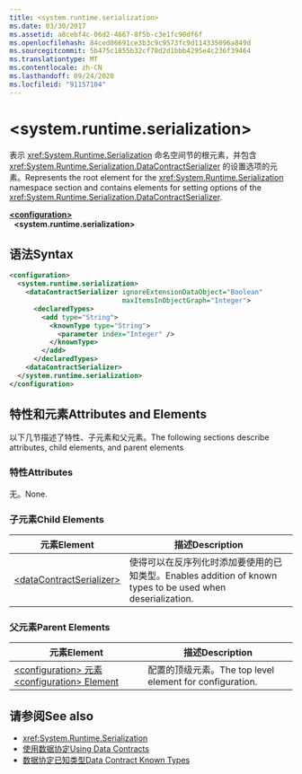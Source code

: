 ```yaml
---
title: <system.runtime.serialization>
ms.date: 03/30/2017
ms.assetid: a8cebf4c-06d2-4667-8f5b-c3e1fc90df6f
ms.openlocfilehash: 84ced06691ce3b3c9c9573fc9d114335096a849d
ms.sourcegitcommit: 5b475c1855b32cf78d2d1bbb4295e4c236f39464
ms.translationtype: MT
ms.contentlocale: zh-CN
ms.lasthandoff: 09/24/2020
ms.locfileid: "91157104"
---
```

# \<system.runtime.serialization>

<span data-ttu-id="d10d6-102">表示 <xref:System.Runtime.Serialization> 命名空间节的根元素，并包含 <xref:System.Runtime.Serialization.DataContractSerializer> 的设置选项的元素。</span><span class="sxs-lookup"><span data-stu-id="d10d6-102">Represents the root element for the <xref:System.Runtime.Serialization> namespace section and contains elements for setting options of the <xref:System.Runtime.Serialization.DataContractSerializer>.</span></span>  

[**\<configuration>**](../configuration-element.md)\
&nbsp;&nbsp;**\<system.runtime.serialization>**  
  
## <a name="syntax"></a><span data-ttu-id="d10d6-103">语法</span><span class="sxs-lookup"><span data-stu-id="d10d6-103">Syntax</span></span>  
  
```xml  
<configuration>
  <system.runtime.serialization>
    <dataContractSerializer ignoreExtensionDataObject="Boolean"
                            maxItemsInObjectGraph="Integer">
      <declaredTypes>
        <add type="String">
          <knownType type="String">
            <parameter index="Integer" />
          </knownType>
        </add>
      </declaredTypes>
    <dataContractSerializer>
  </system.runtime.serialization>
</configuration>
```  
  
## <a name="attributes-and-elements"></a><span data-ttu-id="d10d6-104">特性和元素</span><span class="sxs-lookup"><span data-stu-id="d10d6-104">Attributes and Elements</span></span>  

 <span data-ttu-id="d10d6-105">以下几节描述了特性、子元素和父元素。</span><span class="sxs-lookup"><span data-stu-id="d10d6-105">The following sections describe attributes, child elements, and parent elements</span></span>  
  
### <a name="attributes"></a><span data-ttu-id="d10d6-106">特性</span><span class="sxs-lookup"><span data-stu-id="d10d6-106">Attributes</span></span>  

 <span data-ttu-id="d10d6-107">无。</span><span class="sxs-lookup"><span data-stu-id="d10d6-107">None.</span></span>  
  
### <a name="child-elements"></a><span data-ttu-id="d10d6-108">子元素</span><span class="sxs-lookup"><span data-stu-id="d10d6-108">Child Elements</span></span>  
  
|<span data-ttu-id="d10d6-109">元素</span><span class="sxs-lookup"><span data-stu-id="d10d6-109">Element</span></span>|<span data-ttu-id="d10d6-110">描述</span><span class="sxs-lookup"><span data-stu-id="d10d6-110">Description</span></span>|  
|-------------|-----------------|  
|[\<dataContractSerializer>](datacontractserializer-of-system-runtime-serialization.md)|<span data-ttu-id="d10d6-111">使得可以在反序列化时添加要使用的已知类型。</span><span class="sxs-lookup"><span data-stu-id="d10d6-111">Enables addition of known types to be used when deserialization.</span></span>|  
  
### <a name="parent-elements"></a><span data-ttu-id="d10d6-112">父元素</span><span class="sxs-lookup"><span data-stu-id="d10d6-112">Parent Elements</span></span>  
  
|<span data-ttu-id="d10d6-113">元素</span><span class="sxs-lookup"><span data-stu-id="d10d6-113">Element</span></span>|<span data-ttu-id="d10d6-114">描述</span><span class="sxs-lookup"><span data-stu-id="d10d6-114">Description</span></span>|  
|-------------|-----------------|  
|[<span data-ttu-id="d10d6-115">\<configuration> 元素</span><span class="sxs-lookup"><span data-stu-id="d10d6-115">\<configuration> Element</span></span>](../configuration-element.md)|<span data-ttu-id="d10d6-116">配置的顶级元素。</span><span class="sxs-lookup"><span data-stu-id="d10d6-116">The top level element for configuration.</span></span>|  
  
## <a name="see-also"></a><span data-ttu-id="d10d6-117">请参阅</span><span class="sxs-lookup"><span data-stu-id="d10d6-117">See also</span></span>

- <xref:System.Runtime.Serialization>
- [<span data-ttu-id="d10d6-118">使用数据协定</span><span class="sxs-lookup"><span data-stu-id="d10d6-118">Using Data Contracts</span></span>](../../../wcf/feature-details/using-data-contracts.md)
- [<span data-ttu-id="d10d6-119">数据协定已知类型</span><span class="sxs-lookup"><span data-stu-id="d10d6-119">Data Contract Known Types</span></span>](../../../wcf/feature-details/data-contract-known-types.md)
